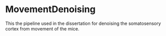 # MovementDenoising
This the pipeline used in the dissertation for denoising the somatosensory cortex from movement of the mice.
